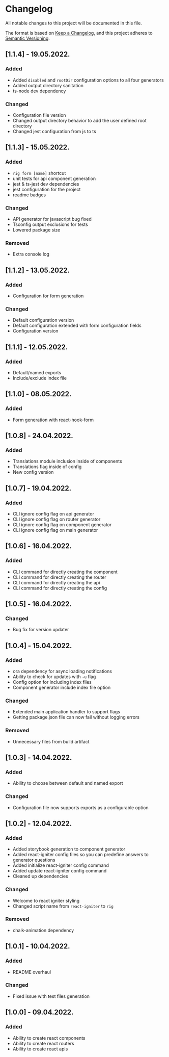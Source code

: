 # Changelog

All notable changes to this project will be documented in this file.

The format is based on [Keep a Changelog](https://keepachangelog.com/en/1.0.0/),
and this project adheres to [Semantic Versioning](https://semver.org/spec/v2.0.0.html).

## [1.1.4] - 19.05.2022.

### Added

- Added `disabled` and `rootDir` configuration options to all four generators
- Added output directory sanitation
- ts-node dev dependency

### Changed

- Configuration file version
- Changed output directory behavior to add the user defined root directory
- Changed jest configuration from js to ts

## [1.1.3] - 15.05.2022.

### Added

- `rig form [name]` shortcut
- unit tests for api component generation
- jest & ts-jest dev dependencies
- jest configuration for the project
- readme badges

### Changed

- API generator for javascript bug fixed
- Tsconfig output exclusions for tests
- Lowered package size

### Removed

- Extra console log

## [1.1.2] - 13.05.2022.

### Added

- Configuration for form generation

### Changed

- Default configuration version
- Default configuration extended with form configuration fields
- Configuration version

## [1.1.1] - 12.05.2022.

### Added

- Default/named exports
- Include/exclude index file

## [1.1.0] - 08.05.2022.

### Added

- Form generation with react-hook-form

## [1.0.8] - 24.04.2022.

### Added

- Translations module inclusion inside of components
- Translations flag inside of config
- New config version

## [1.0.7] - 19.04.2022.

### Added

- CLI ignore config flag on api generator
- CLI ignore config flag on router generator
- CLI ignore config flag on component generator
- CLI ignore config flag on main generator

## [1.0.6] - 16.04.2022.

### Added

- CLI command for directly creating the component
- CLI command for directly creating the router
- CLI command for directly creating the api
- CLI command for directly creating the config

## [1.0.5] - 16.04.2022.

### Changed

- Bug fix for version updater

## [1.0.4] - 15.04.2022.

### Added

- ora dependency for async loading notifications
- Ability to check for updates with `-u` flag
- Config option for including index files
- Component generator include index file option

### Changed

- Extended main application handler to support flags
- Getting package.json file can now fail without logging errors

### Removed

- Unnecessary files from build artifact

## [1.0.3] - 14.04.2022.

### Added

- Ability to choose between default and named export

### Changed

- Configuration file now supports exports as a configurable option

## [1.0.2] - 12.04.2022.

### Added

- Added storybook generation to component generator
- Added react-igniter config files so you can predefine answers to generator questions
- Added initialize react-igniter config command
- Added update react-igniter config command
- Cleaned up dependencies

### Changed

- Welcome to react igniter styling
- Changed script name from `react-igniter` to `rig`

### Removed

- chalk-animation dependency

## [1.0.1] - 10.04.2022.

### Added

- README overhaul

### Changed

- Fixed issue with test files generation

## [1.0.0] - 09.04.2022.

### Added

- Ability to create react components
- Ability to create react routers
- Ability to create react apis
